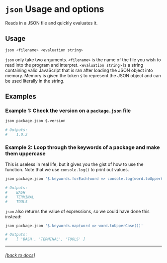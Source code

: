# `json` Usage and options

Reads in a JSON file and quickly evaluates it.


## Usage

```sh
json <filename> <evaluation string>
```

`json` only take two arguments. `<filename>` is the name of the file you wish
to read into the program and interpret. `<evaluation string>` is a string 
containing valid JavaScript that is ran after loading the JSON object into memory. 
Memory is given the token `$` to represent the JSON object and can be used 
literally in the string. 

## Examples

### Example 1: Check the version on a `package.json` file

```sh
json package.json $.version

# Outputs:
#    1.0.2
```


### Example 2: Loop through the keywords of a package and make them uppercase

This is useless in real life, but it gives you the gist of how to use the function.
Note that we use `console.log()` to print out values.

```sh
json package.json '$.keywords.forEach(word => console.log(word.toUpperCase()))'

# Outputs:
#    BASH
#    TERMINAL
#    TOOLS
```

`json` also returns the value of expressions, so we could have done this instead:

```sh
json package.json '$.keywords.map(word => word.toUpperCase())'

# Outputs:
#    [ 'BASH', 'TERMINAL', 'TOOLS' ]
```

---
###### [[back to docs]](./index.md)